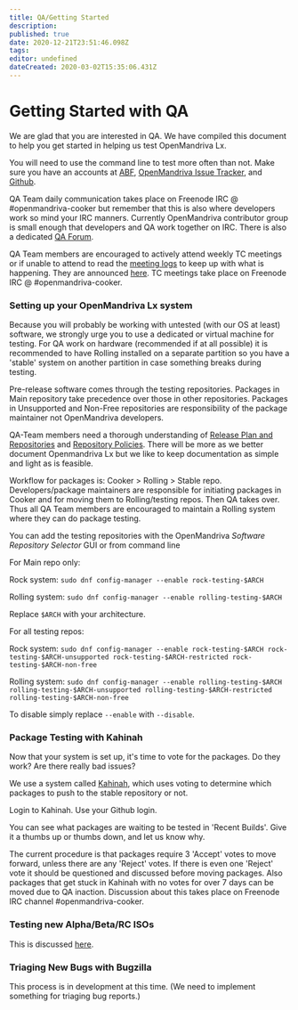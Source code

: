 ```yaml
---
title: QA/Getting Started
description: 
published: true
date: 2020-12-21T23:51:46.098Z
tags: 
editor: undefined
dateCreated: 2020-03-02T15:35:06.431Z
---
```


# Getting Started with QA
We are glad that you are interested in QA.
We have compiled this document to help you get started in helping us test OpenMandriva Lx.

You will need to use the command line to test more often than not. Make sure you have an accounts at [ABF](https://abf.openmandriva.org/), [OpenMandriva Issue Tracker](https://issues.openmandriva.org/), and [Github](https://github.com/OpenMandrivaAssociation).

QA Team daily communication takes place on Freenode IRC @ #openmandriva-cooker but remember that this is also where developers work so mind your IRC manners. Currently OpenMandriva contributor group is small enough that developers and QA work together on IRC. There is also a dedicated [QA Forum](https://forum.openmandriva.org/c/en/qa).

QA Team members are encouraged to actively attend weekly TC meetings or if unable to attend to read the [meeting logs](https://chwido.openmandriva.org/meetings/%23openmandriva-cooker/) to keep up with what is happening. They are announced [here](https://forum.openmandriva.org/t/2735).
TC meetings take place on Freenode IRC @ #openmandriva-cooker.

### Setting up your OpenMandriva Lx system
Because you will probably be working with untested (with our OS at least) software, we strongly urge you to use a dedicated or virtual machine for testing. For QA work on hardware (recommended if at all possible) it is recommended to have Rolling installed on a separate partition so you have a 'stable' system on another partition in case something breaks during testing.

Pre-release software comes through the testing repositories. Packages in Main repository take precedence over those in other repositories. Packages in Unsupported and Non-Free repositories are responsibility of the package maintainer not OpenMandriva developers.

QA-Team members need a thorough understanding of [Release Plan and Repositories](/doc/release-plan-and-repositories) and [Repository Policies](/dev/repository-policies). There will be more as we better document Openmandriva Lx but we like to keep documentation as simple and light as is feasible.

Workflow for packages is: Cooker > Rolling > Stable repo. Developers/package maintainers are responsible for initiating packages in Cooker and for moving them to Rolling/testing repos. Then QA takes over. Thus all QA Team members are encouraged to maintain a Rolling system where they can do package testing.

You can add the testing repositories with the OpenMandriva *Software Repository Selector* GUI or from command line

For Main repo only:

Rock system:
`sudo dnf config-manager --enable rock-testing-$ARCH`

Rolling system:
`sudo dnf config-manager --enable rolling-testing-$ARCH`

Replace `$ARCH` with your architecture.

For all testing repos:

Rock system:
`sudo dnf config-manager --enable rock-testing-$ARCH rock-testing-$ARCH-unsupported rock-testing-$ARCH-restricted rock-testing-$ARCH-non-free`

Rolling system:
`sudo dnf config-manager --enable rolling-testing-$ARCH rolling-testing-$ARCH-unsupported rolling-testing-$ARCH-restricted rolling-testing-$ARCH-non-free`

To disable simply replace `--enable` with `--disable`.

### Package Testing with Kahinah
Now that your system is set up, it's time to vote for the packages. Do they work? Are there really bad issues?

We use a system called [Kahinah](https://kahinah.rxu.tech/), which uses voting to determine which packages to push to the stable repository or not.

Login to Kahinah. Use your Github login.

You can see what packages are waiting to be tested in 'Recent Builds'. Give it a thumbs up or thumbs down, and let us know why.

The current procedure is that packages require 3 'Accept' votes to move forward, unless there are any 'Reject' votes. If there is even one 'Reject' vote it should be questioned and discussed before moving packages. Also packages that get stuck in Kahinah with no votes for over 7 days can be moved due to QA inaction. Discussion about this takes place on Freenode IRC channel #openmandriva-cooker.

### Testing new Alpha/Beta/RC ISOs
This is discussed [here](/dev/release-qa).

### Triaging New Bugs with Bugzilla
This process is in development at this time. (We need to implement something for triaging bug reports.) 